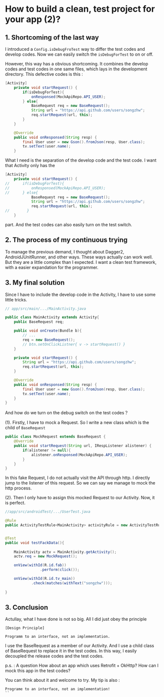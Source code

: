 # How to build a clean, test project for your app (2)?


## 1. Shortcoming of the last way
I introduced a ```Config.isDebugFroTest``` way to differ the test codes and develop codes. Now we can easily switch the ```isDebugForTest``` to on or off. 

However, this way has a obvious shortcoming. It combines the develop codes and test codes in one same files, which lays in the development directory. This defective codes is this :


```java
[Activity]
    private void startRequest() {
    	if(isDebugForTest){
    		onResponsed(MockApiRepo.API_USER);
    	} else{
	    	BaseRequest req = new BaseRequest();
	        String url = "https://api.github.com/users/songzhw";
	        req.startRequest(url, this);
        }
    }

    @Override
    public void onResponsed(String resp) {
        final User user = new Gson().fromJson(resp, User.class);
        tv.setText(user.name);
    }
```
What I need is the separation of the develop code and the test code. I want that Activity only has the 

```java
[Activity]
    private void startRequest() {
//    	if(isDebugForTest){
//    		onResponsed(MockApiRepo.API_USER);
//    	} else{
	    	BaseRequest req = new BaseRequest();
	        String url = "https://api.github.com/users/songzhw";
	        req.startRequest(url, this);
//        }
    }
```
part. And the test codes can also easily turn on the test switch.

## 2. The process of my continuous trying

To manage the previous demand, I thought about Dagger2, AndroidJUnitRunner, and other ways. These ways actually can work well. But they are a little complex than I expected. I want a clean test framework, with a easier expandation for the programmer. 

## 3. My final solution

Since I have to include the develop code in the Activity, I have to use some little tricks. 

```java
// app/src/main/.../MainActivity.java

public class MainActivity extends Activity{
	public BaseRequest req; 

	public void onCreate(Bundle b){
		// ... 
		req = new BaseRequest();
    	// btn.setOnClickListner{ v -> startRequest() }
    }

    private void startRequest() {
        String url = "https://api.github.com/users/songzhw";
        req.startRequest(url, this);        
    }

    @Override
    public void onResponsed(String resp) {
        final User user = new Gson().fromJson(resp, User.class);
        tv.setText(user.name);
    }
}
```

And how do we turn on the debug switch on the test codes？

(1). Firstly, I have to mock a Request. So I write a new class which is the child of ```BaseRequest```

```java
public class MockRequest extends BaseRequest {
    @Override
    public void startRequest(String url, IRespListener alistener) {
        if(alistener != null){
            alistener.onResponsed(MockApiRepo.API_USER);
        }
    }
}

```
In this fake Request, I do not actually visit the API through http. I directly jump to the listener of this request. So we can say we manage to mock the http process.


(2). Then I only have to assign this mocked Request to our Activity. Now, it is perfect.

```java
//app/src/androidTest/.../UserTest.java

@Rule
public ActivityTestRule<MainActivity> activityRule = new ActivityTestRule<MainActivity>(MainActivity.class);


@Test
public void testFackData(){
   
    MainActivity actv = MainActivity.getActivity();
    actv.req = new MockRequest();

    onView(withId(R.id.fab))
                .perform(click());

    onView(withId(R.id.tv_main))
            .check(matches(withText("songzhw")));
        
}

```
## 3. Conclusion
Actullay, what I have done is not so big. All I did just obey the principle

```
[Design Principle]

Programm to an interface, not an implementation.
```

I use the BaseRequest as a member of our Activity. And I use a child class of BaseRequest to replace it in the test codes. In this way, I easily decoupled the release codes and the test codes.


p.s. : A question
How about an app which uses Retrofit + OkHttp? How can I mock this app in the test codes?

You can think about it and welcome to try. My tip is also :

```
Programe to an interface, not an implementation!
``
